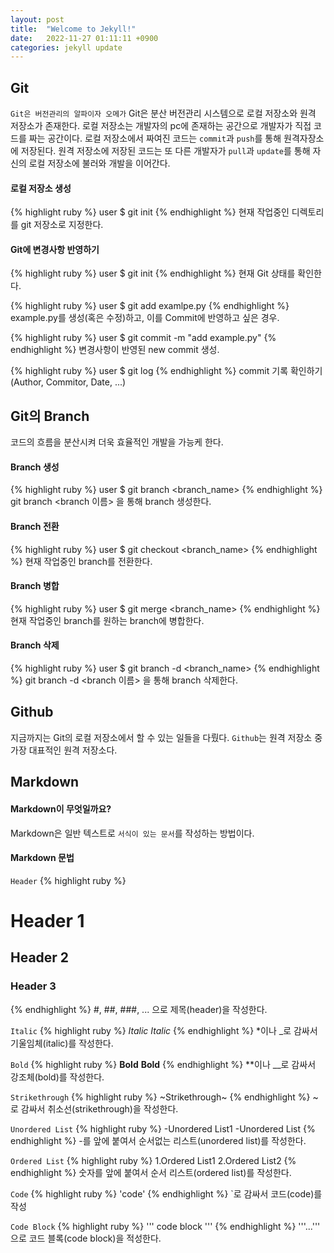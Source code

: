 ```yaml
---
layout: post
title:  "Welcome to Jekyll!"
date:   2022-11-27 01:11:11 +0900
categories: jekyll update
---
```


## Git
`Git은 버전관리의 알파이자 오메가`
Git은 분산 버전관리 시스템으로 로컬 저장소와 원격 저장소가 존재한다. 로컬 저장소는 개발자의 pc에 존재하는 공간으로 개발자가 직접 코드를 짜는 공간이다.
로컬 저장소에서 짜여진 코드는 `commit`과 `push`를 통해 원격자장소에 저장된다. 원격 저장소에 저장된 코드는 또 다른 개발자가 `pull`과 `update`를 통해 자신의 로컬
저장소에 불러와 개발을 이어간다.

#### 로컬 저장소 생성
{% highlight ruby %}
user $ git init
{% endhighlight %}
현재 작업중인 디렉토리를 git 저장소로 지정한다.

#### Git에 변경사항 반영하기

{% highlight ruby %}
user $ git init
{% endhighlight %}
현재 Git 상태를 확인한다.   

{% highlight ruby %}
user $ git add examlpe.py
{% endhighlight %}
example.py를 생성(혹은 수정)하고, 이를 Commit에 반영하고 싶은 경우.   

{% highlight ruby %}
user $ git commit -m "add example.py"
{% endhighlight %}
변경사항이 반영된 new commit 생성.   

{% highlight ruby %}
user $ git log
{% endhighlight %}
commit 기록 확인하기 (Author, Commitor, Date, ...)   

## Git의 Branch
코드의 흐름을 분산시켜 더욱 효율적인 개발을 가능케 한다.

#### Branch 생성
{% highlight ruby %}
user $ git branch <branch_name>
{% endhighlight %}
git branch <branch 이름> 을 통해 branch 생성한다.

#### Branch 전환
{% highlight ruby %}
user $ git checkout <branch_name>
{% endhighlight %}
현재 작업중인 branch를 전환한다.

#### Branch 병합
{% highlight ruby %}
user $ git merge <branch_name>
{% endhighlight %}
현재 작업중인 branch를 원하는 branch에 병합한다.

#### Branch 삭제
{% highlight ruby %}
user $ git branch -d <branch_name>
{% endhighlight %}
git branch -d <branch 이름> 을 통해 branch 삭제한다.

## Github
지금까지는 Git의 로컬 저장소에서 할 수 있는 일들을 다뤘다.
`Github`는 원격 저장소 중 가장 대표적인 원격 저장소다. 

## Markdown
#### Markdown이 무엇일까요?
Markdown은 일반 텍스트로 `서식이 있는 문서`를 작성하는 방법이다.
#### Markdown 문법
`Header`
{% highlight ruby %}
# Header 1
## Header 2
### Header 3
{% endhighlight %}
#, ##, ###, ... 으로 제목(header)을 작성한다.

`Italic`
{% highlight ruby %}
*Italic*
_Italic_
{% endhighlight %}
*이나 _로 감싸서 기울임체(italic)를 작성한다.

`Bold`
{% highlight ruby %}
**Bold**
__Bold__
{% endhighlight %}
**이나 __로 감싸서 강조체(bold)를 작성한다.

`Strikethrough`
{% highlight ruby %}
~Strikethrough~
{% endhighlight %}
~로 감싸서 취소선(strikethrough)을 작성한다.

`Unordered List`
{% highlight ruby %}
-Unordered List1
-Unordered List
{% endhighlight %}
-를 앞에 붙여서 순서없는 리스트(unordered list)를 작성한다.

`Ordered List`
{% highlight ruby %}
1.Ordered List1
2.Ordered List2
{% endhighlight %}
숫자를 앞에 붙여서 순서 리스트(ordered list)를 작성한다.

`Code`
{% highlight ruby %}
'code'
{% endhighlight %}
`로 감싸서 코드(code)를 작성

`Code Block`
{% highlight ruby %}
'''
code block
'''
{% endhighlight %}
'''...''' 으로 코드 블록(code block)을 적성한다.